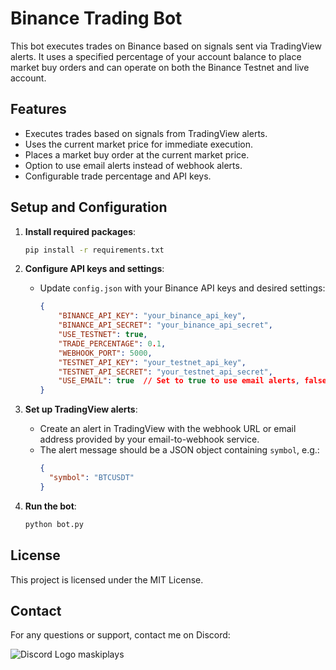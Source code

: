 # Binance Trading Bot

This bot executes trades on Binance based on signals sent via TradingView alerts. It uses a specified percentage of your account balance to place market buy orders and can operate on both the Binance Testnet and live account.

## Features

- Executes trades based on signals from TradingView alerts.
- Uses the current market price for immediate execution.
- Places a market buy order at the current market price.
- Option to use email alerts instead of webhook alerts.
- Configurable trade percentage and API keys.

## Setup and Configuration

1. **Install required packages**:
   ```sh
   pip install -r requirements.txt
   ```

2. **Configure API keys and settings**:
   - Update `config.json` with your Binance API keys and desired settings:
     ```json
     {
         "BINANCE_API_KEY": "your_binance_api_key",
         "BINANCE_API_SECRET": "your_binance_api_secret",
         "USE_TESTNET": true,
         "TRADE_PERCENTAGE": 0.1,
         "WEBHOOK_PORT": 5000,
         "TESTNET_API_KEY": "your_testnet_api_key",
         "TESTNET_API_SECRET": "your_testnet_api_secret",
         "USE_EMAIL": true  // Set to true to use email alerts, false to use webhook
     }
     ```

3. **Set up TradingView alerts**:
   - Create an alert in TradingView with the webhook URL or email address provided by your email-to-webhook service.
   - The alert message should be a JSON object containing `symbol`, e.g.:
     ```json
     {
       "symbol": "BTCUSDT"
     }
     ```

4. **Run the bot**:
   ```sh
   python bot.py
   ```

## License

This project is licensed under the MIT License.

## Contact

For any questions or support, contact me on Discord:

![Discord Logo](https://camo.githubusercontent.com/466cd9b81abcedb1db7d8f6fcd75148b6728e1eb8e443ab320928e924b93a4e0/68747470733a2f2f696d672e736869656c64732e696f2f62616467652f446973636f72642d3732383944413f7374796c653d666f722d7468652d6261646765266c6f676f3d646973636f7264266c6f676f436f6c6f723d7768697465) maskiplays